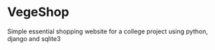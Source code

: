# VegeShop
Simple essential shopping website for a college project using python, django and sqlite3
